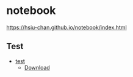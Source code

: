 # notebook
https://hsiu-chan.github.io/notebook/index.html


## Test 

- [test](https://hsiu-chan.github.io/notebook/test/test.html)
  - [Download](test/test.md)
